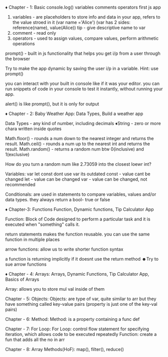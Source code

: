 ♦ Chapter - 1: Basic
console.log()
variables
comments
operators
first js app

1. variables - are placeholders to store info and data in your app, refers to the value stroed in it (var name ='Alice') (var has 2 sides: reference(name), value(Alice)) tip - give descriptive name to var
2. comment - read only
3. operators - used to assign values, compare values, perform arithmetic operations

prompt() - built in js functionality that helps you get i/p from a user through the browser

Try to make the app dynamic by saving the user i/p in a variable. Hint: use prompt()

you can interact with your built in console like if it was your editor. you can run snippets of code in your console to test it instantly, without running your app.

alert() is like prompt(), but it is only for output

♦ Chapter - 2: Baby Weather App:
Data Types, Build a weather app

Data Types - any kind of number, including decimals
♦String - zero or more chara written inside quotes

Math.floor() - rounds a num down to the nearest integer and returns the result.
Math.ceil() - rounds a num up to the nearest int and returns the result.
Math.random() - returns a random num btw 0(inclusive) and 1(exclusive)

How do you turn a random num like 2.73059 into the closest loewr int?

Variables: var let const
dont use var its outdated
const - value cant be changed
let - value can be changed
var - value can be changed, not recommended

Conditionals: are used in statements to compare variables, values and/or data types. they always return a bool- true or false

♦ Chapter-3: Functions
Function, Dynamic functions, Tip Calculator App

Function: Block of Code designed to perform a particular task and it is executed when "something" calls it.

return statements makes the function reusable. you can use the same function in multiple places

arrow functions: allow us to write shorter function syntax

a function is returning implicitly if it doesnt use the return method
☻Try to sue arrow functions

♦ Chapter - 4: Arrays:
Arrays, Dynamic Functions, Tip Calculator App, Basics of Arrays

Array: allows you to store mul val inside of them

Chapter - 5: Objects:
Objects: are type of var, quite similar to arr but they have something called key-value pairs (property is just one of the key-val pairs)

Chapter - 6: Method:
Method: is a property containing a func def

Chapter - 7: For Loop:
For Loop: control flow statement for specifying iteration, which allows code to be executed repeatedly
Function: create a fun that adds all the no in arr

Chapter - 8: Array Methods(HoF):
map(), filter(), reduce()